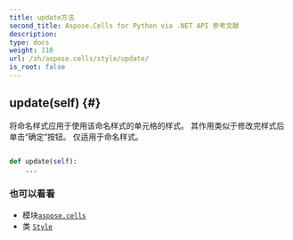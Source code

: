 ```yaml
---
title: update方法
second_title: Aspose.Cells for Python via .NET API 参考文献
description:
type: docs
weight: 110
url: /zh/aspose.cells/style/update/
is_root: false
---
```

##  update(self) {#}
将命名样式应用于使用该命名样式的单元格的样式。
其作用类似于修改完样式后单击“确定”按钮。
仅适用于命名样式。



```python

def update(self):
    ...
```





### 也可以看看
* 模块[`aspose.cells`](../../)
* 类 [`Style`](/cells/python-net/zh/aspose.cells/style)

